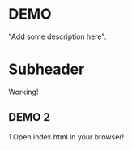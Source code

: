 # DEMO

"Add some description here".

# Subheader

Working!

## DEMO 2

1.Open index.html in your browser!